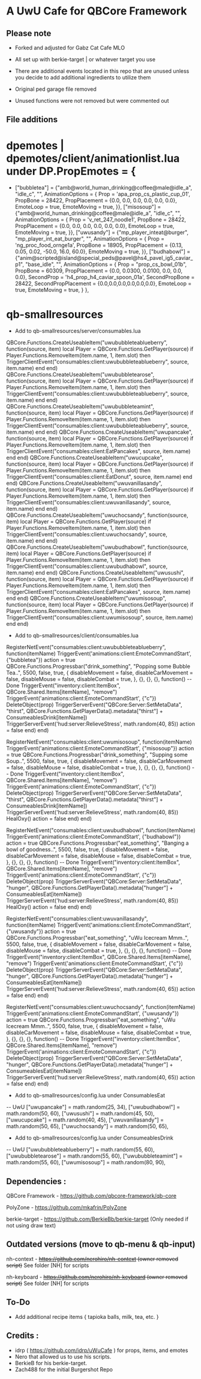 # A UwU Cafe for QBCore Framework

## Please note

- Forked and adjusted for Gabz Cat Cafe MLO

- All set up with berkie-target | or whatever target you use

- There are additional events located in this repo that are unused unless you decide to add additional ingredients to utilize them

- Original ped garage file removed

- Unused functions were not removed but were commented out

## File additions

# dpemotes | dpemotes/client/animationlist.lua under DP.PropEmotes = {

-   ["bubbletea"] = {"amb@world_human_drinking@coffee@male@idle_a", "idle_c", "", AnimationOptions = 
    { Prop = 'apa_prop_cs_plastic_cup_01', PropBone = 28422, PropPlacement = {0.0, 0.0, 0.0, 0.0, 0.0, 0.0}, EmoteLoop = true, EmoteMoving = true, }}, 
    ["misosoup"] = {"amb@world_human_drinking@coffee@male@idle_a", "idle_c", "", AnimationOptions = 
    { Prop = 'v_ret_247_noodle1', PropBone = 28422, PropPlacement = {0.0, 0.0, 0.0, 0.0, 0.0, 0.0}, EmoteLoop = true, EmoteMoving = true, }}, 
    ["uwusandy"] = {"mp_player_inteat@burger", "mp_player_int_eat_burger", "", AnimationOptions = 
    { Prop = 'ng_proc_food_ornge1a', PropBone = 18905, PropPlacement = {0.13, 0.05, 0.02, -50.0, 16.0, 60.0}, EmoteMoving = true, }}, 
    ["budhabowl"] = {"anim@scripted@island@special_peds@pavel@hs4_pavel_ig5_caviar_p1", "base_idle", "", AnimationOptions = 
    { Prop = "prop_cs_bowl_01b", PropBone = 60309, PropPlacement = {0.0, 0.0300, 0.0100, 0.0, 0.0, 0.0}, SecondProp = 'h4_prop_h4_caviar_spoon_01a', SecondPropBone = 28422, SecondPropPlacement = {0.0,0.0,0.0,0.0,0.0,0.0}, EmoteLoop = true, EmoteMoving = true, }
    },

# qb-smallresources

- Add to qb-smallresources/server/consumables.lua

QBCore.Functions.CreateUseableItem("uwububbleteablueberry", function(source, item) 
    local Player = QBCore.Functions.GetPlayer(source) 
    if Player.Functions.RemoveItem(item.name, 1, item.slot) then 
        TriggerClientEvent("consumables:client:uwububbleteablueberry", source, item.name) 
    end 
end) 
QBCore.Functions.CreateUseableItem("uwububbletearose", function(source, item) 
    local Player = QBCore.Functions.GetPlayer(source) 
    if Player.Functions.RemoveItem(item.name, 1, item.slot) then 
        TriggerClientEvent("consumables:client:uwububbleteablueberry", source, item.name) 
    end 
end) 
QBCore.Functions.CreateUseableItem("uwububbleteamint", function(source, item) 
    local Player = QBCore.Functions.GetPlayer(source) 
    if Player.Functions.RemoveItem(item.name, 1, item.slot) then 
        TriggerClientEvent("consumables:client:uwububbleteablueberry", source, item.name) 
    end 
end) 
QBCore.Functions.CreateUseableItem("uwupancake", function(source, item) 
    local Player = QBCore.Functions.GetPlayer(source) 
    if Player.Functions.RemoveItem(item.name, 1, item.slot) then 
        TriggerClientEvent("consumables:client:EatPancakes", source, item.name)
    end 
end) 
QBCore.Functions.CreateUseableItem("uwucupcake", function(source, item) 
    local Player = QBCore.Functions.GetPlayer(source) 
    if Player.Functions.RemoveItem(item.name, 1, item.slot) then 
        TriggerClientEvent("consumables:client:EatDonut", source, item.name) 
    end 
end) 
QBCore.Functions.CreateUseableItem("uwuvanillasandy", function(source, item) 
    local Player = QBCore.Functions.GetPlayer(source) 
    if Player.Functions.RemoveItem(item.name, 1, item.slot) then 
        TriggerClientEvent("consumables:client:uwuvanillasandy", source, item.name) 
    end 
end) 
QBCore.Functions.CreateUseableItem("uwuchocsandy", function(source, item) 
    local Player = QBCore.Functions.GetPlayer(source) 
    if Player.Functions.RemoveItem(item.name, 1, item.slot) then 
        TriggerClientEvent("consumables:client:uwuchocsandy", source, item.name) 
    end 
end) 
QBCore.Functions.CreateUseableItem("uwubudhabowl", function(source, item) 
    local Player = QBCore.Functions.GetPlayer(source) 
    if Player.Functions.RemoveItem(item.name, 1, item.slot) then 
        TriggerClientEvent("consumables:client:uwubudhabowl", source, item.name) 
    end 
end) 
QBCore.Functions.CreateUseableItem("uwusushi", function(source, item) 
    local Player = QBCore.Functions.GetPlayer(source) 
    if Player.Functions.RemoveItem(item.name, 1, item.slot) then 
        TriggerClientEvent("consumables:client:EatPancakes", source, item.name) 
    end 
end) 
QBCore.Functions.CreateUseableItem("uwumisosoup", function(source, item) 
    local Player = QBCore.Functions.GetPlayer(source) 
    if Player.Functions.RemoveItem(item.name, 1, item.slot) then 
        TriggerClientEvent("consumables:client:uwumisosoup", source, item.name) 
    end 
end)

- Add to qb-smallresources/client/consumables.lua

RegisterNetEvent("consumables:client:uwububbleteablueberry", function(itemName) 
    TriggerEvent('animations:client:EmoteCommandStart', {"bubbletea"}) action = true QBCore.Functions.Progressbar("drink_something", "Popping some Bubble Tea..", 5500, false, true, { disableMovement = false, disableCarMovement = false, disableMouse = false, disableCombat = true, }, {}, {}, {}, function() -- Done 
    TriggerEvent("inventory:client:ItemBox", QBCore.Shared.Items[itemName], "remove") 
    TriggerEvent('animations:client:EmoteCommandStart', {"c"}) DeleteObject(prop) 
    TriggerServerEvent("QBCore:Server:SetMetaData", "thirst", QBCore.Functions.GetPlayerData().metadata["thirst"] + ConsumeablesDrink[itemName]) 
    TriggerServerEvent('hud:server:RelieveStress', math.random(40, 85)) action = false end) end) 

RegisterNetEvent("consumables:client:uwumisosoup", function(itemName) 
    TriggerEvent('animations:client:EmoteCommandStart', {"misosoup"}) action = true QBCore.Functions.Progressbar("drink_something", "Supping some Soup..", 5500, false, true, { disableMovement = false, disableCarMovement = false, disableMouse = false, disableCombat = true, }, {}, {}, {}, function() -- Done 
    TriggerEvent("inventory:client:ItemBox", QBCore.Shared.Items[itemName], "remove") 
    TriggerEvent('animations:client:EmoteCommandStart', {"c"}) DeleteObject(prop) 
    TriggerServerEvent("QBCore:Server:SetMetaData", "thirst", QBCore.Functions.GetPlayerData().metadata["thirst"] + ConsumeablesDrink[itemName]) 
    TriggerServerEvent('hud:server:RelieveStress', math.random(40, 85)) HealOxy() action = false end) end) 

RegisterNetEvent("consumables:client:uwubudhabowl", function(itemName) 
    TriggerEvent('animations:client:EmoteCommandStart', {"budhabowl"}) action = true QBCore.Functions.Progressbar("eat_something", "Banging a bowl of goodness..", 5500, false, true, { disableMovement = false, disableCarMovement = false, disableMouse = false, disableCombat = true, }, {}, {}, {}, function() -- Done 
    TriggerEvent("inventory:client:ItemBox", QBCore.Shared.Items[itemName], "remove") 
    TriggerEvent('animations:client:EmoteCommandStart', {"c"}) DeleteObject(prop) 
    TriggerServerEvent("QBCore:Server:SetMetaData", "hunger", QBCore.Functions.GetPlayerData().metadata["hunger"] + ConsumeablesEat[itemName]) 
    TriggerServerEvent('hud:server:RelieveStress', math.random(40, 85)) HealOxy() action = false end) end) 

RegisterNetEvent("consumables:client:uwuvanillasandy", function(itemName) 
    TriggerEvent('animations:client:EmoteCommandStart', {"uwusandy"}) action = true QBCore.Functions.Progressbar("eat_something", "uWu Icecream Mmm..", 5500, false, true, { disableMovement = false, disableCarMovement = false, disableMouse = false, disableCombat = true, }, {}, {}, {}, function() -- Done 
    TriggerEvent("inventory:client:ItemBox", QBCore.Shared.Items[itemName], "remove") 
    TriggerEvent('animations:client:EmoteCommandStart', {"c"}) DeleteObject(prop) 
    TriggerServerEvent("QBCore:Server:SetMetaData", "hunger", QBCore.Functions.GetPlayerData().metadata["hunger"] + ConsumeablesEat[itemName]) 
    TriggerServerEvent('hud:server:RelieveStress', math.random(40, 65)) action = false end) end) 
    
RegisterNetEvent("consumables:client:uwuchocsandy", function(itemName) 
    TriggerEvent('animations:client:EmoteCommandStart', {"uwusandy"}) action = true QBCore.Functions.Progressbar("eat_something", "uWu Icecream Mmm..", 5500, false, true, { disableMovement = false, disableCarMovement = false, disableMouse = false, disableCombat = true, }, {}, {}, {}, function() -- Done 
    TriggerEvent("inventory:client:ItemBox", QBCore.Shared.Items[itemName], "remove") 
    TriggerEvent('animations:client:EmoteCommandStart', {"c"}) DeleteObject(prop) 
    TriggerServerEvent("QBCore:Server:SetMetaData", "hunger", QBCore.Functions.GetPlayerData().metadata["hunger"] + ConsumeablesEat[itemName]) 
    TriggerServerEvent('hud:server:RelieveStress', math.random(40, 65)) action = false end) end)

- Add to qb-smallresources/config.lua under ConsumablesEat 

-- UwU
    ["uwupancake"] = math.random(25, 34),
    ["uwubudhabowl"] = math.random(50, 60), 
    ["uwusushi"] = math.random(45, 50), 
    ["uwucupcake"] = math.random(40, 45), 
    ["uwuvanillasandy"] = math.random(50, 65),
    ["uwuchocsandy"] = math.random(50, 65),

- Add to qb-smallresources/config.lua under ConsumeablesDrink

-- UwU
    ["uwububbleteablueberry"] = math.random(55, 60), 
    ["uwububbletearose"] = math.random(55, 60), 
    ["uwububbleteamint"] = math.random(55, 60), 
    ["uwumisosoup"] = math.random(80, 90),

## Dependencies :

QBCore Framework - https://github.com/qbcore-framework/qb-core

PolyZone - https://github.com/mkafrin/PolyZone

berkie-target - https://github.com/BerkieBb/berkie-target (Only needed if not using draw text)
 ## Outdated versions (move to qb-menu & qb-input)
nh-context - ~~https://github.com/nerohiro/nh-context (owner removed script)~~ See folder [NH] for scripts

nh-keyboard - ~~https://github.com/nerohiro/nh-keyboard (owner removed script)~~ See folder [NH] for scripts

## To-Do

- Add additional recipe items { tapioka balls, milk, tea, etc. }
## Credits : 

- idrp ( https://github.com/idrp/uWuCafe ) for props, items, and emotes
- Nero that allowed us to use his scripts.
- BerkieB for his berkie-target.
- Zach488 for the initial Burgershot Repo
